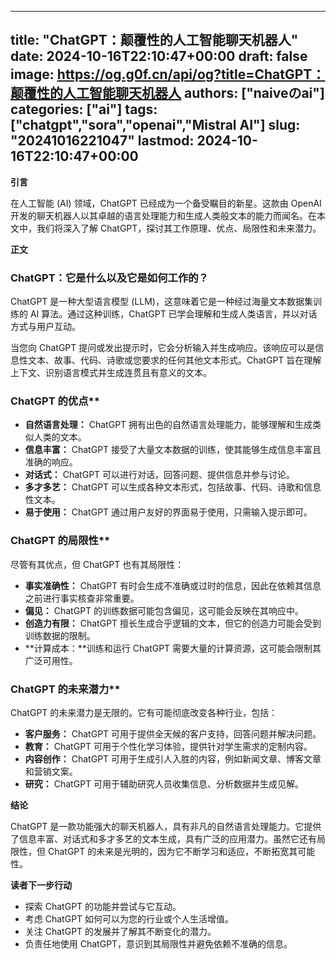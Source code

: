 
---
title: "ChatGPT：颠覆性的人工智能聊天机器人"
date: 2024-10-16T22:10:47+00:00
draft: false
image: https://og.g0f.cn/api/og?title=ChatGPT：颠覆性的人工智能聊天机器人
authors: ["naiveのai"]
categories: ["ai"]
tags: ["chatgpt","sora","openai","Mistral AI"]
slug: "20241016221047"
lastmod: 2024-10-16T22:10:47+00:00
---
**引言**

在人工智能 (AI) 领域，ChatGPT 已经成为一个备受瞩目的新星。这款由 OpenAI 开发的聊天机器人以其卓越的语言处理能力和生成人类般文本的能力而闻名。在本文中，我们将深入了解 ChatGPT，探讨其工作原理、优点、局限性和未来潜力。

**正文**

### ChatGPT：它是什么以及它是如何工作的？

ChatGPT 是一种大型语言模型 (LLM)，这意味着它是一种经过海量文本数据集训练的 AI 算法。通过这种训练，ChatGPT 已学会理解和生成人类语言，并以对话方式与用户互动。

当您向 ChatGPT 提问或发出提示时，它会分析输入并生成响应。该响应可以是信息性文本、故事、代码、诗歌或您要求的任何其他文本形式。ChatGPT 旨在理解上下文、识别语言模式并生成连贯且有意义的文本。

### ChatGPT 的优点**

* **自然语言处理：** ChatGPT 拥有出色的自然语言处理能力，能够理解和生成类似人类的文本。
* **信息丰富：** ChatGPT 接受了大量文本数据的训练，使其能够生成信息丰富且准确的响应。
* **对话式：** ChatGPT 可以进行对话，回答问题、提供信息并参与讨论。
* **多才多艺：** ChatGPT 可以生成各种文本形式，包括故事、代码、诗歌和信息性文本。
* **易于使用：** ChatGPT 通过用户友好的界面易于使用，只需输入提示即可。

### ChatGPT 的局限性**

尽管有其优点，但 ChatGPT 也有其局限性：

* **事实准确性：** ChatGPT 有时会生成不准确或过时的信息，因此在依赖其信息之前进行事实核查非常重要。
* **偏见：** ChatGPT 的训练数据可能包含偏见，这可能会反映在其响应中。
* **创造力有限：** ChatGPT 擅长生成合乎逻辑的文本，但它的创造力可能会受到训练数据的限制。
* **计算成本：**训练和运行 ChatGPT 需要大量的计算资源，这可能会限制其广泛可用性。

### ChatGPT 的未来潜力**

ChatGPT 的未来潜力是无限的。它有可能彻底改变各种行业，包括：

* **客户服务：** ChatGPT 可用于提供全天候的客户支持，回答问题并解决问题。
* **教育：** ChatGPT 可用于个性化学习体验，提供针对学生需求的定制内容。
* **内容创作：** ChatGPT 可用于生成引人入胜的内容，例如新闻文章、博客文章和营销文案。
* **研究：** ChatGPT 可用于辅助研究人员收集信息、分析数据并生成见解。

**结论**

ChatGPT 是一款功能强大的聊天机器人，具有非凡的自然语言处理能力。它提供了信息丰富、对话式和多才多艺的文本生成，具有广泛的应用潜力。虽然它还有局限性，但 ChatGPT 的未来是光明的，因为它不断学习和适应，不断拓宽其可能性。

**读者下一步行动**

* 探索 ChatGPT 的功能并尝试与它互动。
* 考虑 ChatGPT 如何可以为您的行业或个人生活增值。
* 关注 ChatGPT 的发展并了解其不断变化的潜力。
* 负责任地使用 ChatGPT，意识到其局限性并避免依赖不准确的信息。